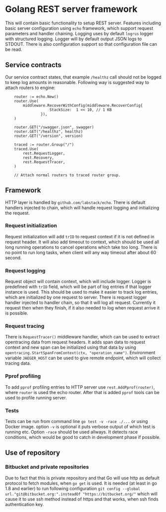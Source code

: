 # Golang REST server framework
This will contain basic functionality to setup REST server. Features
including basic server configuration using `echo` framework, which support request
parameters and handler chaining. Logging uses by default `logrus` logger
with structured logging. Logger will by default output JSON logs to STDOUT.
There is also configuration support so that configuration file can be read.

## Service contracts
 Our service contract states, that example `/healthz` call should not be logged
 to keep log amounts in reasonable. Following way is suggested way to attach
 routers to engine:
```golang
	router := echo.New()
	router.Use(
		middleware.RecoverWithConfig(middleware.RecoverConfig{
        			StackSize:  1 << 10, // 1 KB
        		}),
	)

	router.GET("/swagger.json", swagger)
	router.GET("/healthz", healthz)
	router.GET("/version", version)

	traced := router.Group("/")
	traced.Use(
		rest.RequestLogger,
		rest.Recovery,
		rest.RequestTracer,
	)

	// Attach normal routers to traced router group.
```

## Framework
 HTTP layer is handled by `github.com/labstack/echo`. There is default handlers
 injected to chain, which will handle request logging and initializing the request.

### Request initialization
 Request initialization will add `trID` to request context if it is not defined
 in request header. It will also add timeout to context, which should be used all
 long running operations to cancel operations which take too long. There is no point
 to run long tasks, when client will any way timeout after about 60 second.

### Request logging
 Request object will contain context, which will include logger. Logger is predefined
 with `trID` field, which will be part of log entries if that logger instance is used.
 This should be used to make it easier to track log entries, which are initialized by
 one request to server. There is request logger handler injected to handler chain, so
 that it will log all request. Currently it request then when they finish, if it also
 needed to log when request arrive it is possible.

### Request tracing
 There is `RequestTracer()` middleware handler, which can be used to
 extract opentracing data from request headers. It adds span data to request
 context and new span can be initialized using that data by using
 `opentracing.StartSpanFromContext(ctx, "operation_name")`. Environment variable
 `JAEGER_HOST` can be used to give remote endpoint, which will collect tracing data.

### Pprof profiling
 To add `pprof` profiling entries to HTTP server use `rest.AddPprof(router)`, where
 `router` is used the echo router. After that is added `pprof` tools can be used to profile
 running server.

### Tests
 Tests can be run from command line `go test -v -race ./...` or using Docker image.
 option `-v` is optional it puts verbose output of which test is running etc. Option
 `-race` should be used allways. It detects race conditions, which would be
 good to catch in development phase if possible.

## Use of repository

### Bitbucket and private repositories
Due to fact that this is private repository and that Go will use http as default
protocol to fetch modules, when `go get` is used. It is needed (at least in go 1.8
and earlier) to run following configuration
`git config --global url."git@bitbucket.org:".insteadOf "https://bitbucket.org/"`
 which will cause it to use ssh method instead of https and that works, when
 ssh finds authentication key.
